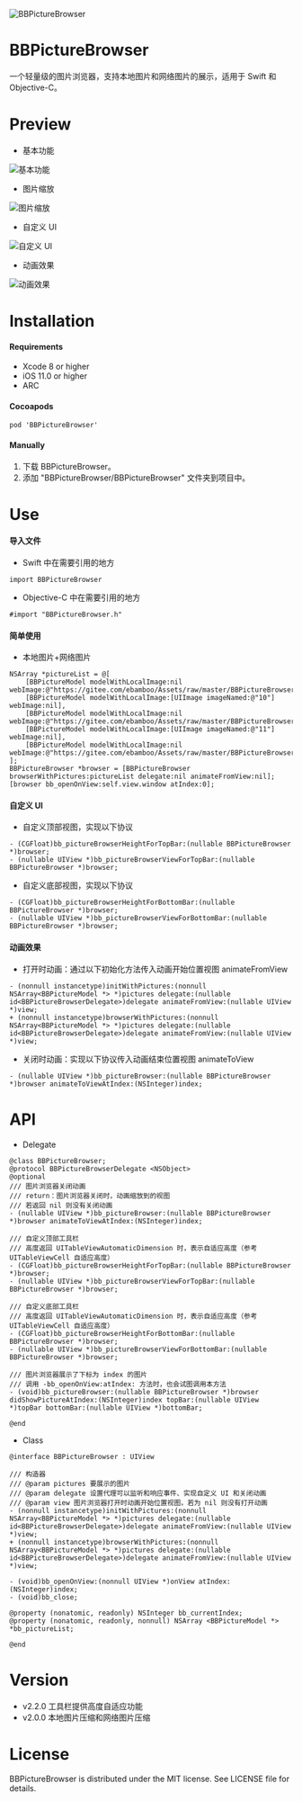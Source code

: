 ![BBPictureBrowser](Assets/title.png)
# BBPictureBrowser
一个轻量级的图片浏览器，支持本地图片和网络图片的展示，适用于 Swift 和 Objective-C。
# Preview
* 基本功能

![基本功能](Assets/1.gif)
* 图片缩放

![图片缩放](Assets/2.gif)
* 自定义 UI

![自定义 UI](Assets/3.gif)
* 动画效果

![动画效果](Assets/4.gif)
# Installation
#### Requirements
* Xcode 8 or higher
* iOS 11.0 or higher
* ARC
#### Cocoapods
```
pod 'BBPictureBrowser'
```
#### Manually
1. 下载 BBPictureBrowser。
2. 添加 "BBPictureBrowser/BBPictureBrowser" 文件夹到项目中。
# Use
#### 导入文件
* Swift 中在需要引用的地方 
```
import BBPictureBrowser
```
* Objective-C 中在需要引用的地方
```
#import "BBPictureBrowser.h"
```
#### 简单使用
* 本地图片+网络图片
```
NSArray *pictureList = @[
    [BBPictureModel modelWithLocalImage:nil webImage:@"https://gitee.com/ebamboo/Assets/raw/master/BBPictureBrowser/gif/01.gif"],
    [BBPictureModel modelWithLocalImage:[UIImage imageNamed:@"10"] webImage:nil],
    [BBPictureModel modelWithLocalImage:nil webImage:@"https://gitee.com/ebamboo/Assets/raw/master/BBPictureBrowser/gif/03.gif"],
    [BBPictureModel modelWithLocalImage:[UIImage imageNamed:@"11"] webImage:nil],
    [BBPictureModel modelWithLocalImage:nil webImage:@"https://gitee.com/ebamboo/Assets/raw/master/BBPictureBrowser/jpeg/05.jpeg"]
];
BBPictureBrowser *browser = [BBPictureBrowser browserWithPictures:pictureList delegate:nil animateFromView:nil];
[browser bb_openOnView:self.view.window atIndex:0];
```
#### 自定义 UI
* 自定义顶部视图，实现以下协议
```
- (CGFloat)bb_pictureBrowserHeightForTopBar:(nullable BBPictureBrowser *)browser;
- (nullable UIView *)bb_pictureBrowserViewForTopBar:(nullable BBPictureBrowser *)browser;
```
* 自定义底部视图，实现以下协议
```
- (CGFloat)bb_pictureBrowserHeightForBottomBar:(nullable BBPictureBrowser *)browser;
- (nullable UIView *)bb_pictureBrowserViewForBottomBar:(nullable BBPictureBrowser *)browser;
```
#### 动画效果
* 打开时动画：通过以下初始化方法传入动画开始位置视图 animateFromView
```
- (nonnull instancetype)initWithPictures:(nonnull NSArray<BBPictureModel *> *)pictures delegate:(nullable id<BBPictureBrowserDelegate>)delegate animateFromView:(nullable UIView *)view;
+ (nonnull instancetype)browserWithPictures:(nonnull NSArray<BBPictureModel *> *)pictures delegate:(nullable id<BBPictureBrowserDelegate>)delegate animateFromView:(nullable UIView *)view;
```
* 关闭时动画：实现以下协议传入动画结束位置视图 animateToView
```
- (nullable UIView *)bb_pictureBrowser:(nullable BBPictureBrowser *)browser animateToViewAtIndex:(NSInteger)index;
```
# API
* Delegate
```
@class BBPictureBrowser;
@protocol BBPictureBrowserDelegate <NSObject>
@optional
/// 图片浏览器关闭动画
/// return：图片浏览器关闭时，动画缩放到的视图
/// 若返回 nil 则没有关闭动画
- (nullable UIView *)bb_pictureBrowser:(nullable BBPictureBrowser *)browser animateToViewAtIndex:(NSInteger)index;

/// 自定义顶部工具栏
/// 高度返回 UITableViewAutomaticDimension 时，表示自适应高度（参考 UITableViewCell 自适应高度）
- (CGFloat)bb_pictureBrowserHeightForTopBar:(nullable BBPictureBrowser *)browser;
- (nullable UIView *)bb_pictureBrowserViewForTopBar:(nullable BBPictureBrowser *)browser;

/// 自定义底部工具栏
/// 高度返回 UITableViewAutomaticDimension 时，表示自适应高度（参考 UITableViewCell 自适应高度）
- (CGFloat)bb_pictureBrowserHeightForBottomBar:(nullable BBPictureBrowser *)browser;
- (nullable UIView *)bb_pictureBrowserViewForBottomBar:(nullable BBPictureBrowser *)browser;

/// 图片浏览器展示了下标为 index 的图片
/// 调用 -bb_openOnView:atIndex: 方法时，也会试图调用本方法
- (void)bb_pictureBrowser:(nullable BBPictureBrowser *)browser didShowPictureAtIndex:(NSInteger)index topBar:(nullable UIView *)topBar bottomBar:(nullable UIView *)bottomBar;

@end
```
* Class
```
@interface BBPictureBrowser : UIView

/// 构造器
/// @param pictures 要展示的图片
/// @param delegate 设置代理可以监听和响应事件、实现自定义 UI 和关闭动画
/// @param view 图片浏览器打开时动画开始位置视图，若为 nil 则没有打开动画
- (nonnull instancetype)initWithPictures:(nonnull NSArray<BBPictureModel *> *)pictures delegate:(nullable id<BBPictureBrowserDelegate>)delegate animateFromView:(nullable UIView *)view;
+ (nonnull instancetype)browserWithPictures:(nonnull NSArray<BBPictureModel *> *)pictures delegate:(nullable id<BBPictureBrowserDelegate>)delegate animateFromView:(nullable UIView *)view;

- (void)bb_openOnView:(nonnull UIView *)onView atIndex:(NSInteger)index;
- (void)bb_close;

@property (nonatomic, readonly) NSInteger bb_currentIndex;
@property (nonatomic, readonly, nonnull) NSArray <BBPictureModel *> *bb_pictureList;

@end
```
# Version
* v2.2.0 工具栏提供高度自适应功能
* v2.0.0 本地图片压缩和网络图片压缩
# License
BBPictureBrowser is distributed under the MIT license. See LICENSE file for details.
